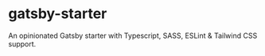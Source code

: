 # gatsby-starter
An opinionated Gatsby starter with Typescript, SASS, ESLint &amp; Tailwind CSS support.
